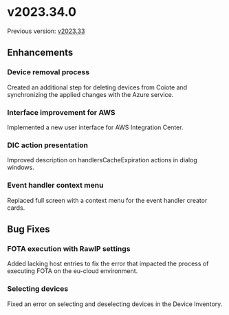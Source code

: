 # v2023.34.0

Previous version: [v2023.33](v2023.33.md)

## Enhancements

### Device removal process
Created an additional step for deleting devices from Coiote and synchronizing the applied changes with the Azure service.

### Interface improvement for AWS
Implemented a new user interface for AWS Integration Center.

### DIC action presentation
Improved description on handlersCacheExpiration actions in dialog windows.

### Event handler context menu
Replaced full screen with a context menu for the event handler creator cards.

## Bug Fixes

### FOTA execution with RawIP settings
Added lacking host entries to fix the error that impacted the process of executing FOTA on the eu-cloud environment.

### Selecting devices
Fixed an error on selecting and deselecting devices in the Device Inventory.
